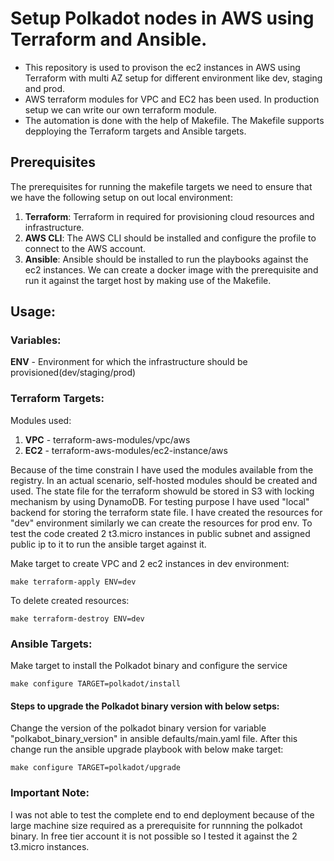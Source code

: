 # Setup Polkadot nodes in AWS using Terraform and Ansible.

* This repository is used to provison the ec2 instances in AWS using Terraform with multi AZ setup for different environment like dev, staging and prod.
* AWS terraform modules for VPC and EC2 has been used. In production setup we can write our own terraform module.
* The automation is done with the help of Makefile. The Makefile supports depploying the Terraform targets and Ansible targets.

## Prerequisites

The prerequisites for running the makefile targets we need to ensure that we have the following setup on out local environment:
1. **Terraform**: Terraform in required for provisioning cloud resources and infrastructure.
2. **AWS CLI**: The AWS CLI should be installed and configure the profile to connect to the AWS account.
3. **Ansible**: Ansible should be installed to run the playbooks against the ec2 instances. We can create a docker image with the prerequisite and run it against the target host by making use of the Makefile.

## Usage:

### Variables:
**ENV** - Environment for which the infrastructure should be provisioned(dev/staging/prod)

### Terraform Targets:
Modules used:
1. **VPC** - terraform-aws-modules/vpc/aws
2. **EC2** - terraform-aws-modules/ec2-instance/aws

Because of the time constrain I have used the modules available from the registry. In an actual scenario, self-hosted modules should be created and used.
The state file for the terraform showuld be stored in S3 with locking mechanism by using DynamoDB. For testing purpose I have used "local" backend for storing the terraform state file. I have created the resources for "dev" environment similarly we can create the resources for prod env. To test the code created 2 t3.micro instances in public subnet and assigned public ip to it to run the ansible target against it.

Make target to create VPC and 2 ec2 instances in dev environment:

```
make terraform-apply ENV=dev
```
To delete created resources:
```
make terraform-destroy ENV=dev
```

### Ansible Targets:

Make target to install the Polkadot binary and configure the service
```
make configure TARGET=polkadot/install
```

#### Steps to upgrade the Polkadot binary version with below setps:
Change the version of the polkadot binary version for variable "polkabot_binary_version" in ansible defaults/main.yaml file. After this change run the ansible upgrade playbook with below make target:
 
 ```
 make configure TARGET=polkadot/upgrade
 ```

### Important Note: 
I was not able to test the complete end to end deployment because of the large machine size required as a prerequisite for runnning the polkadot binary. In free tier account it is not possible so I tested it against the 2 t3.micro instances.
